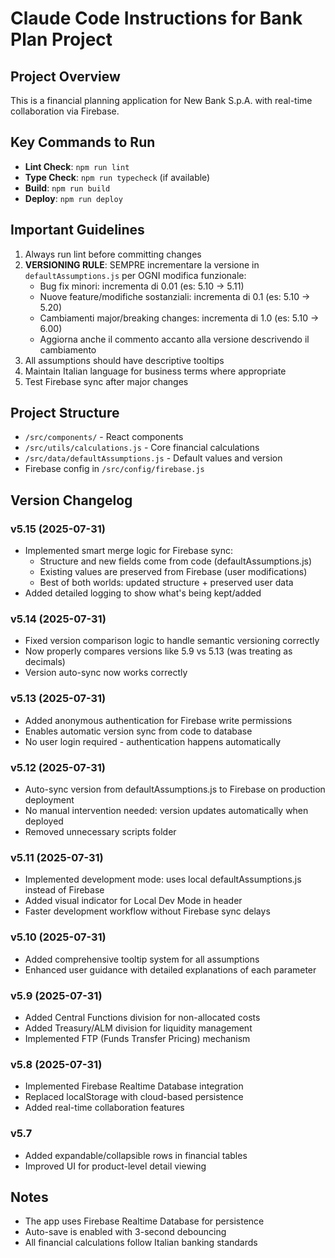 # Claude Code Instructions for Bank Plan Project

## Project Overview
This is a financial planning application for New Bank S.p.A. with real-time collaboration via Firebase.

## Key Commands to Run
- **Lint Check**: `npm run lint`
- **Type Check**: `npm run typecheck` (if available)
- **Build**: `npm run build`
- **Deploy**: `npm run deploy`

## Important Guidelines
1. Always run lint before committing changes
2. **VERSIONING RULE**: SEMPRE incrementare la versione in `defaultAssumptions.js` per OGNI modifica funzionale:
   - Bug fix minori: incrementa di 0.01 (es: 5.10 → 5.11)
   - Nuove feature/modifiche sostanziali: incrementa di 0.1 (es: 5.10 → 5.20)
   - Cambiamenti major/breaking changes: incrementa di 1.0 (es: 5.10 → 6.00)
   - Aggiorna anche il commento accanto alla versione descrivendo il cambiamento
3. All assumptions should have descriptive tooltips
4. Maintain Italian language for business terms where appropriate
5. Test Firebase sync after major changes

## Project Structure
- `/src/components/` - React components
- `/src/utils/calculations.js` - Core financial calculations
- `/src/data/defaultAssumptions.js` - Default values and version
- Firebase config in `/src/config/firebase.js`

## Version Changelog
### v5.15 (2025-07-31)
- Implemented smart merge logic for Firebase sync:
  - Structure and new fields come from code (defaultAssumptions.js)
  - Existing values are preserved from Firebase (user modifications)
  - Best of both worlds: updated structure + preserved user data
- Added detailed logging to show what's being kept/added

### v5.14 (2025-07-31)
- Fixed version comparison logic to handle semantic versioning correctly
- Now properly compares versions like 5.9 vs 5.13 (was treating as decimals)
- Version auto-sync now works correctly

### v5.13 (2025-07-31)
- Added anonymous authentication for Firebase write permissions
- Enables automatic version sync from code to database
- No user login required - authentication happens automatically

### v5.12 (2025-07-31)
- Auto-sync version from defaultAssumptions.js to Firebase on production deployment
- No manual intervention needed: version updates automatically when deployed
- Removed unnecessary scripts folder

### v5.11 (2025-07-31)
- Implemented development mode: uses local defaultAssumptions.js instead of Firebase
- Added visual indicator for Local Dev Mode in header
- Faster development workflow without Firebase sync delays

### v5.10 (2025-07-31)
- Added comprehensive tooltip system for all assumptions
- Enhanced user guidance with detailed explanations of each parameter

### v5.9 (2025-07-31) 
- Added Central Functions division for non-allocated costs
- Added Treasury/ALM division for liquidity management
- Implemented FTP (Funds Transfer Pricing) mechanism

### v5.8 (2025-07-31)
- Implemented Firebase Realtime Database integration
- Replaced localStorage with cloud-based persistence
- Added real-time collaboration features

### v5.7
- Added expandable/collapsible rows in financial tables
- Improved UI for product-level detail viewing

## Notes
- The app uses Firebase Realtime Database for persistence
- Auto-save is enabled with 3-second debouncing
- All financial calculations follow Italian banking standards